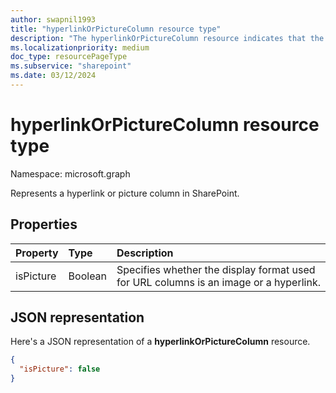 ```yaml
---
author: swapnil1993
title: "hyperlinkOrPictureColumn resource type" 
description: "The hyperlinkOrPictureColumn resource indicates that the column contains URL data that can be an achortag or an image that serves as a hyperlink."
ms.localizationpriority: medium
doc_type: resourcePageType
ms.subservice: "sharepoint"
ms.date: 03/12/2024
---
```

# hyperlinkOrPictureColumn resource type

Namespace: microsoft.graph

Represents a hyperlink or picture column in SharePoint.

## Properties

| Property      | Type               | Description|
|:-------------------|:-------------------|:----------------------------------------------|
| isPicture       | Boolean             | Specifies whether the display format used for URL columns is an image or a hyperlink. |


## JSON representation

Here's a JSON representation of a **hyperlinkOrPictureColumn** resource.
<!-- { "blockType": "resource", "@odata.type": "microsoft.graph.hyperlinkOrPictureColumn" } -->

```json
{
  "isPicture": false
}
```
